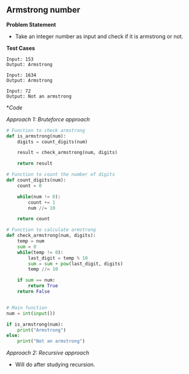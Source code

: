 ## Armstrong number

**Problem Statement**

- Take an integer number as input and check if it is armstrong or not.

**Test Cases**

```
Input: 153
Output: Armstrong

Input: 1634
Output: Armstrong

Input: 72
Output: Not an armstrong
```

**Code*

*Approach 1: Bruteforce approach*

```py
# Function to check armstrong
def is_armstrong(num):
    digits = count_digits(num)

    result = check_armstrong(num, digits)

    return result

# Function to count the number of digits
def count_digits(num):
    count = 0

    while(num != 0):
        count += 1
        num //= 10

    return count

# Function to calculate armstrong
def check_armstrong(num, digits):
    temp = num
    sum = 0
    while(temp != 0):
        last_digit = temp % 10
        sum = sum + pow(last_digit, digits)
        temp //= 10

    if sum == num:
        return True
    return False


# Main function
num = int(input())

if is_armstrong(num):
    print("Armstrong")
else:
    print("Not an armstrong")
```

*Approach 2: Recursive approach*
- Will do after studying recursion.